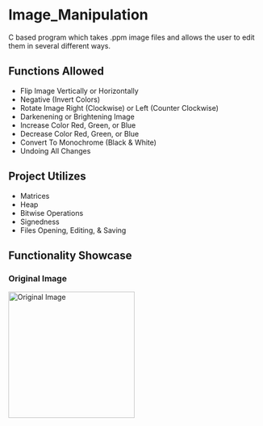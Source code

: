 # Image_Manipulation

C based program which takes .ppm image files and allows the user to edit them in several different ways. 

## Functions Allowed
* Flip Image Vertically or Horizontally
* Negative (Invert Colors)
* Rotate Image Right (Clockwise) or Left (Counter Clockwise)
* Darkenening or Brightening Image
* Increase Color Red, Green, or Blue
* Decrease Color Red, Green, or Blue
* Convert To Monochrome (Black & White)
* Undoing All Changes

## Project Utilizes
* Matrices
* Heap
* Bitwise Operations
* Signedness
* Files Opening, Editing, & Saving

## Functionality Showcase

### Original Image

<img src='original.gif' title='Original Image' width=250 alt='Original Image' />

### 
